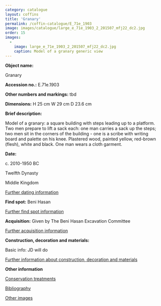 ```yaml
---
category: catalogue
layout: coffins
title: 'Granary'
permalink: /coffin-catalogue/E_71e_1903
image: images/catalogue/large_e_71e_1903_2_201507_mfj22_dc2.jpg
order: 15
images: 
  -
    image: large_e_71e_1903_2_201507_mfj22_dc2.jpg
    caption: Model of a granary generic view 
---
```


**Object name:** 

Granary


**Accession no.:** 
E.71e.1903

**Other numbers and markings:**
tbd

**Dimensions:** 
H 25 cm
W 29 cm
D 23.6 cm

**Brief description:** 

Model of a granary: a square building with steps leading up to a platform. Two men prepare to lift a sack each: one man carries a sack up the steps; two men sit in the corners of the building - one is a scribe with writing board and palette on his knee. Plastered wood, painted yellow, red-brown (flesh), white and black. One man wears a cloth garment.



**Date:**

c. 2010-1950 BC

Twelfth Dynasty 

Middle Kingdom

[Further dating information](/catalogue_extras/E_71e_1903_dating)

**Find spot:**
Beni Hasan

[Further find spot information](/catalogue_extras/E_71e_1903_findspot)

**Acquisition:**
Given by The Beni Hasan Excavation Committee

[Further acquisition information](/catalogue_extras/E_71e_1903_acquisition)

**Construction, decoration and materials:**

Basic info: JD will do

[Further information about construction, decoration and materials](/catalogue_extras/E_71e_1903_materials)


**Other information**

[Conservation treatments](/catalogue_extras/E_71e_1903_conservation)

[Bibliography](/catalogue_extras/E_71e_1903_bibliography)

[Other images](/catalogue_extras/E_71e_1903_imagesheet)


